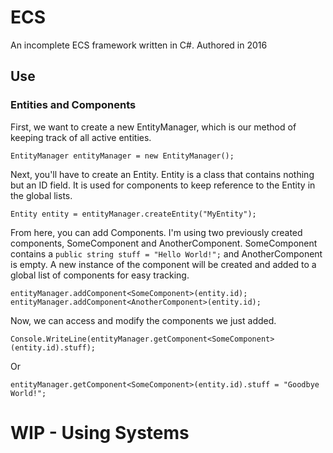 # ECS
An incomplete ECS framework written in C#. Authored in 2016

## Use

### Entities and Components

First, we want to create a new EntityManager, which is our method of keeping track of all active entities.
```
EntityManager entityManager = new EntityManager();
```

Next, you'll have to create an Entity. Entity is a class that contains nothing but an ID field. It is used for components to keep reference to the Entity in the global lists.
```
Entity entity = entityManager.createEntity("MyEntity");
```

From here, you can add Components. I'm using two previously created components, SomeComponent and AnotherComponent. SomeComponent contains a `public string stuff = "Hello World!";` and AnotherComponent is empty. A 
new instance of the component will be created and added to a global list of components for easy tracking.
```
entityManager.addComponent<SomeComponent>(entity.id);
entityManager.addComponent<AnotherComponent>(entity.id);
```

Now, we can access and modify the components we just added.
```
Console.WriteLine(entityManager.getComponent<SomeComponent>(entity.id).stuff);
```
Or
```
entityManager.getComponent<SomeComponent>(entity.id).stuff = "Goodbye World!";
```

# WIP - Using Systems
